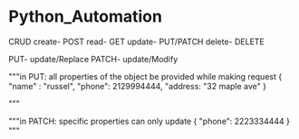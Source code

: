 # Python_Automation
CRUD
create- POST
read- GET
update- PUT/PATCH
delete- DELETE

PUT- update/Replace
PATCH- update/Modify

"""in PUT: all properties of the object be provided while making request
{
    "name" : "russel",
    "phone": 2129994444,
    "address: "32 maple ave"
}

"""

"""in PATCH: specific properties can only update
{
    "phone": 2223334444
}
"""
